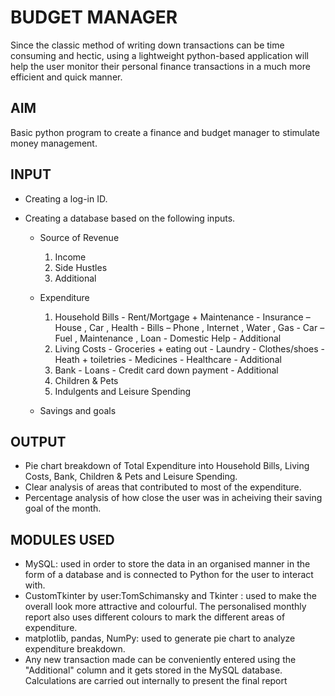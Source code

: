# BUDGET MANAGER

Since the classic method of writing down transactions can be time consuming and hectic, using a lightweight python-based application will help the user monitor their personal finance transactions in a much more efficient and quick manner.

## AIM
Basic python program to create a finance and budget manager to stimulate money management.

## INPUT
- Creating a log-in ID.
- Creating a database based on the following inputs.

  - Source of Revenue
    1. Income
    2. Side Hustles
    3. Additional
    
  - Expenditure
      1. Household Bills
        - Rent/Mortgage + Maintenance
        - Insurance – House , Car , Health
        - Bills – Phone , Internet , Water , Gas
        - Car – Fuel , Maintenance , Loan
        - Domestic Help
        - Additional
      2. Living  Costs
        - Groceries + eating out
        - Laundry
        - Clothes/shoes
        - Heath + toiletries
        - Medicines
        - Healthcare
        - Additional
      3. Bank
        - Loans
        - Credit card down payment
        - Additional
      4. Children & Pets
      5. Indulgents and Leisure Spending
  - Savings and goals


## OUTPUT
- Pie chart breakdown of Total Expenditure into Household Bills, Living Costs, Bank, Children & Pets and Leisure Spending.
- Clear analysis of areas that contributed to most of the expenditure.
- Percentage analysis of how close the user was in acheiving their saving goal of the month.


## MODULES USED
- MySQL: used in order to store the data in an organised manner in the form of a database and is connected to Python for the user to interact with.
- CustomTkinter by user:TomSchimansky and Tkinter : used to make the overall look more attractive and colourful. The personalised monthly report also uses different colours to mark the different areas of expenditure.
- matplotlib, pandas, NumPy: used to generate pie chart to analyze expenditure breakdown.
- Any new transaction made can be conveniently entered using the "Additional" column and it gets stored in the MySQL database. Calculations are carried out internally to present the final report
